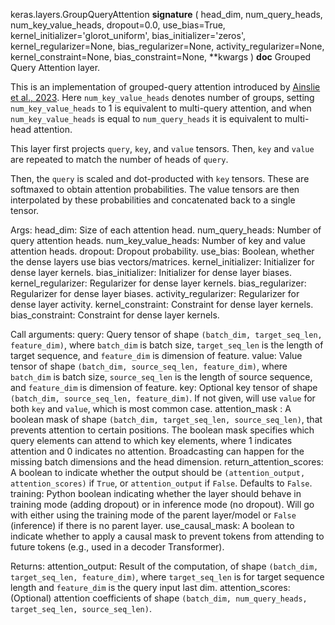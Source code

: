 keras.layers.GroupQueryAttention
__signature__
(
  head_dim,
  num_query_heads,
  num_key_value_heads,
  dropout=0.0,
  use_bias=True,
  kernel_initializer='glorot_uniform',
  bias_initializer='zeros',
  kernel_regularizer=None,
  bias_regularizer=None,
  activity_regularizer=None,
  kernel_constraint=None,
  bias_constraint=None,
  **kwargs
)
__doc__
Grouped Query Attention layer.

This is an implementation of grouped-query attention introduced by
[Ainslie et al., 2023](https://arxiv.org/abs/2305.13245). Here
`num_key_value_heads` denotes number of groups, setting
`num_key_value_heads` to 1 is equivalent to multi-query attention, and
when `num_key_value_heads` is equal to `num_query_heads` it is equivalent
to multi-head attention.

This layer first projects `query`, `key`, and `value` tensors. Then, `key`
and `value` are repeated to match the number of heads of `query`.

Then, the `query` is scaled and dot-producted with `key` tensors. These are
softmaxed to obtain attention probabilities. The value tensors are then
interpolated by these probabilities and concatenated back to a single
tensor.

Args:
    head_dim: Size of each attention head.
    num_query_heads: Number of query attention heads.
    num_key_value_heads: Number of key and value attention heads.
    dropout: Dropout probability.
    use_bias: Boolean, whether the dense layers use bias vectors/matrices.
    kernel_initializer: Initializer for dense layer kernels.
    bias_initializer: Initializer for dense layer biases.
    kernel_regularizer: Regularizer for dense layer kernels.
    bias_regularizer: Regularizer for dense layer biases.
    activity_regularizer: Regularizer for dense layer activity.
    kernel_constraint: Constraint for dense layer kernels.
    bias_constraint: Constraint for dense layer kernels.

Call arguments:
    query: Query tensor of shape `(batch_dim, target_seq_len, feature_dim)`,
        where `batch_dim` is batch size, `target_seq_len` is the length of
        target sequence, and `feature_dim` is dimension of feature.
    value: Value tensor of shape `(batch_dim, source_seq_len, feature_dim)`,
        where `batch_dim` is batch size, `source_seq_len` is the length of
        source sequence, and `feature_dim` is dimension of feature.
    key: Optional key tensor of shape
        `(batch_dim, source_seq_len, feature_dim)`. If not given, will use
        `value` for both `key` and `value`, which is most common case.
    attention_mask : A boolean mask of shape
        `(batch_dim, target_seq_len, source_seq_len)`, that prevents
        attention to certain positions. The boolean mask specifies which
        query elements can attend to which key elements, where 1 indicates
        attention and 0 indicates no attention. Broadcasting can happen for
        the missing batch dimensions and the head dimension.
    return_attention_scores: A boolean to indicate whether the output
        should be `(attention_output, attention_scores)` if `True`, or
        `attention_output` if `False`. Defaults to `False`.
    training: Python boolean indicating whether the layer should behave in
        training mode (adding dropout) or in inference mode (no dropout).
        Will go with either using the training mode of the parent
        layer/model or `False` (inference) if there is no parent layer.
    use_causal_mask: A boolean to indicate whether to apply a causal mask to
        prevent tokens from attending to future tokens (e.g., used in a
        decoder Transformer).

Returns:
    attention_output: Result of the computation, of shape
        `(batch_dim, target_seq_len, feature_dim)`, where `target_seq_len`
        is for target sequence length and `feature_dim` is the query input
        last dim.
    attention_scores: (Optional) attention coefficients of shape
        `(batch_dim, num_query_heads, target_seq_len, source_seq_len)`.
